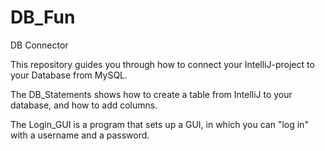 # DB_Fun
DB Connector

This repository guides you through how to connect your IntelliJ-project to your Database from MySQL.

The DB_Statements shows how to create a table from IntelliJ to your database, and how to add columns.

The Login_GUI is a program that sets up a GUI, in which you can "log in" with a username and a password.
